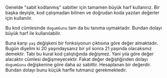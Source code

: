 Genelde "sabit kodlanmış" sabitler için tamamen büyük harf kullanırız. Bir başka deyişle, kod çalışmadan bilinen ve doğrudan koda yazılan değerler için kullanılır.

Bu kod cümlesinde `dogumGunu` tam da bu tanıma uymaktadır. Bundan dolayı büyük harf ile kullanılabilir.

Buna karşı `yaş` değişkeni bir fonksiyonun çıktısına göre değer almaktadır. Bugün diyelim ki 20 yaşındaysanız bir yıl sonra 21 yaşında olacaksınız demektir. Tabi bu kural kod çalıştığında değişmez. Yani yıla göre değer alacaktır cümlesi değişmeyecektir. Fakat değer değiştiğinden dolayı `dogumGunu` değişkenine göre daha az sabittir. Hesaplanan bir değerdir. Bundan dolayı bunu küçük harfle tutmanız gerekmektedir.